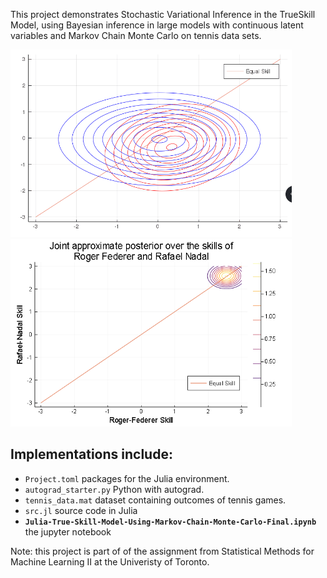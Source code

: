 This project demonstrates Stochastic Variational Inference in the TrueSkill Model, using Bayesian inference in large models with continuous latent variables and Markov Chain Monte Carlo on tennis data sets.

<p>
<img src="./samples/training.gif" width="450" height="300">
<img src="./samples/two_players.png" width="450" height="300">
 </p>

## Implementations include:
* `Project.toml` packages for the Julia environment.
* `autograd_starter.py` Python with autograd.
* `tennis_data.mat` dataset containing outcomes of tennis games.
* `src.jl` source code in Julia
* **`Julia-True-Skill-Model-Using-Markov-Chain-Monte-Carlo-Final.ipynb`** the jupyter notebook

Note: this project is part of of the assignment from Statistical Methods for Machine Learning II at the Univeristy of Toronto.
